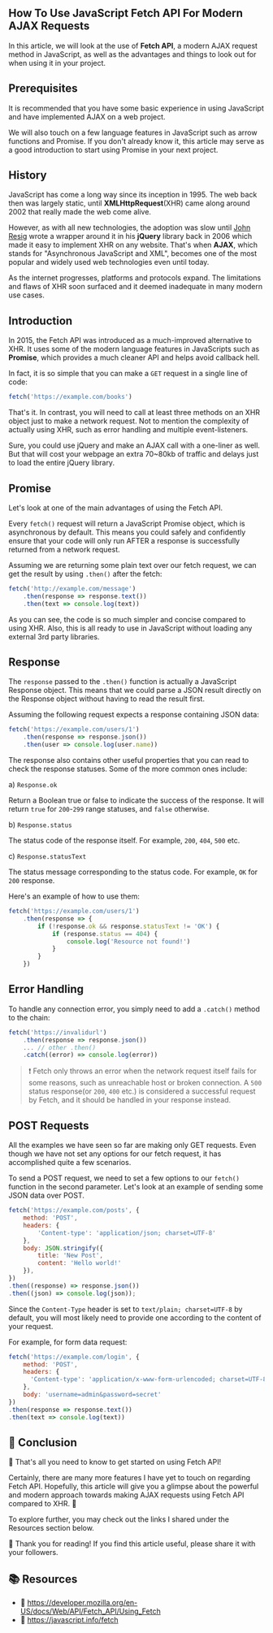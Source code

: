 ## How To Use JavaScript Fetch API For Modern AJAX Requests

In this article, we will look at the use of **Fetch API**, a modern AJAX request method in JavaScript, as well as the advantages and things to look out for when using it in your project.

## Prerequisites

It is recommended that you have some basic experience in using JavaScript and have implemented AJAX on a web project.

We will also touch on a few language features in JavaScript such as arrow functions and Promise. If you don't already know it, this article may serve as a good introduction to start using Promise in your next project.

## History

JavaScript has come a long way since its inception in 1995. The web back then was largely static, until **XMLHttpRequest**(XHR) came along around 2002 that really made the web come alive.

However, as with all new technologies, the adoption was slow until  [John Resig](https://twitter.com/jeresig)  wrote a wrapper around it in his **jQuery** library back in 2006 which made it easy to implement XHR on any website. That's when **AJAX**, which stands for "Asynchronous JavaScript and XML", becomes one of the most popular and widely used web technologies even until today.

As the internet progresses, platforms and protocols expand. The limitations and flaws of XHR soon surfaced and it deemed inadequate in many modern use cases.

## Introduction

In 2015, the Fetch API was introduced as a much-improved alternative to XHR. It uses some of the modern language features in JavaScripts such as **Promise**, which provides a much cleaner API and helps avoid callback hell.

In fact, it is so simple that you can make a `GET` request in a single line of code:

```javascript
fetch('https://example.com/books')
```

That's it. In contrast, you will need to call at least three methods on an XHR object just to make a network request. Not to mention the complexity of actually using XHR, such as error handling and multiple event-listeners.

Sure, you could use jQuery and make an AJAX call with a one-liner as well. But that will cost your webpage an extra 70~80kb of traffic and delays just to load the entire jQuery library.

## Promise

Let's look at one of the main advantages of using the Fetch API.

Every `fetch()` request will return a JavaScript Promise object, which is asynchronous by default. This means you could safely and confidently ensure that your code will only run AFTER a response is successfully returned from a network request.

Assuming we are returning some plain text over our fetch request, we can get the result by using `.then()` after the fetch:

```javascript
fetch('http://example.com/message')
    .then(response => response.text())
    .then(text => console.log(text))
```

As you can see, the code is so much simpler and concise compared to using XHR. Also, this is all ready to use in JavaScript without loading any external 3rd party libraries.

## Response

The `response` passed to the `.then()` function is actually a JavaScript Response object. This means that we could parse a JSON result directly on the Response object without having to read the result first.

Assuming the following request expects a response containing JSON data:

```javascript
fetch('https://example.com/users/1')
    .then(response => response.json())
    .then(user => console.log(user.name))
```

The response also contains other useful properties that you can read to check the response statuses. Some of the more common ones include:

a) `Response.ok`

Return a Boolean true or false to indicate the success of the response. It will return `true` for `200`-`299` range statuses, and `false` otherwise.

b) `Response.status`

The status code of the response itself. For example, `200`, `404`, `500` etc.

c) `Response.statusText`

The status message corresponding to the status code. For example, `OK` for `200` response.

Here's an example of how to use them:

```javascript
fetch('https://example.com/users/1')
    .then(response => {
        if (!response.ok && response.statusText != 'OK') {
            if (response.status == 404) {
                console.log('Resource not found!')
            }
        }
    })
```
## Error Handling

To handle any connection error, you simply need to add a `.catch()` method to the chain:

```javascript
fetch('https://invalidurl')
    .then(response => response.json())
    ... // other .then()
    .catch((error) => console.log(error))
```

>❗️ Fetch only throws an error when the network request itself fails for some reasons, such as unreachable host or broken connection. A `500` status response(or `200`, `400` etc.) is considered a successful request by Fetch, and it should be handled in your response instead.

## POST Requests

All the examples we have seen so far are making only GET requests. Even though we have not set any options for our fetch request, it has accomplished quite a few scenarios.

To send a POST request, we need to set a few options to our `fetch()` function in the second parameter. Let's look at an example of sending some JSON data over POST.

```javascript
fetch('https://example.com/posts', {
    method: 'POST',
    headers: {
        'Content-type': 'application/json; charset=UTF-8'
    },
    body: JSON.stringify({
        title: 'New Post',
        content: 'Hello world!'
    }),
})
.then((response) => response.json())
.then((json) => console.log(json));
```

Since the `Content-Type` header is set to `text/plain; charset=UTF-8` by default, you will most likely need to provide one according to the content of your request.

For example, for form data request:

```javascript
fetch('https://example.com/login', {
    method: 'POST',
    headers: {
      'Content-type': 'application/x-www-form-urlencoded; charset=UTF-8'
    },
    body: 'username=admin&password=secret'
})
.then(response => response.text())
.then(text => console.log(text))
```

## 🏁 Conclusion

🎉 That's all you need to know to get started on using Fetch API!

Certainly, there are many more features I have yet to touch on regarding Fetch API. Hopefully, this article will give you a glimpse about the powerful and modern approach towards making AJAX requests using Fetch API compared to XHR. 🚀

To explore further, you may check out the links I shared under the Resources section below.

🙏 Thank you for reading! If you find this article useful, please share it with your followers.

## 📚 Resources

- 🔗 https://developer.mozilla.org/en-US/docs/Web/API/Fetch_API/Using_Fetch
- 🔗 https://javascript.info/fetch
